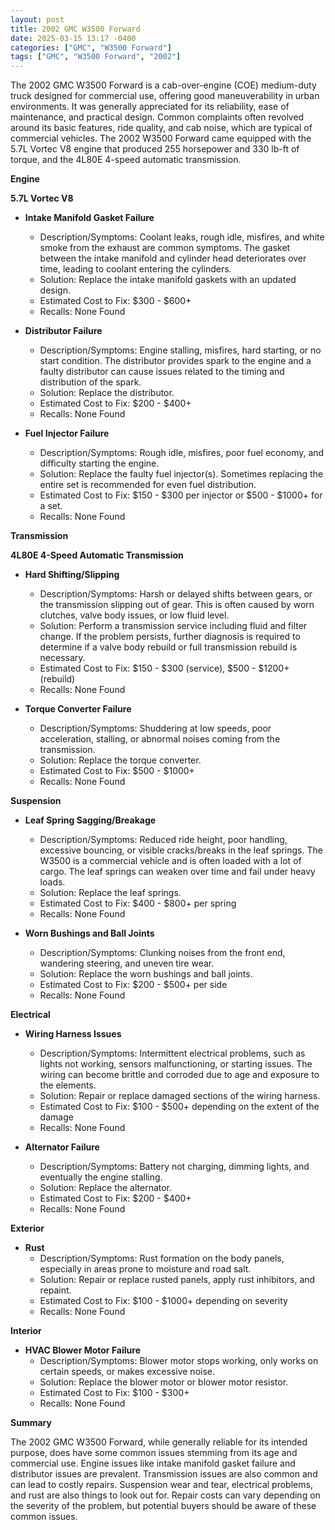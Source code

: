 ```yaml
---
layout: post
title: 2002 GMC W3500 Forward
date: 2025-03-15 13:17 -0400
categories: ["GMC", "W3500 Forward"]
tags: ["GMC", "W3500 Forward", "2002"]
---
```

The 2002 GMC W3500 Forward is a cab-over-engine (COE) medium-duty truck designed for commercial use, offering good maneuverability in urban environments. It was generally appreciated for its reliability, ease of maintenance, and practical design. Common complaints often revolved around its basic features, ride quality, and cab noise, which are typical of commercial vehicles. The 2002 W3500 Forward came equipped with the 5.7L Vortec V8 engine that produced 255 horsepower and 330 lb-ft of torque, and the 4L80E 4-speed automatic transmission.

**Engine**

**5.7L Vortec V8**

*   **Intake Manifold Gasket Failure**
    *   Description/Symptoms: Coolant leaks, rough idle, misfires, and white smoke from the exhaust are common symptoms. The gasket between the intake manifold and cylinder head deteriorates over time, leading to coolant entering the cylinders.
    *   Solution: Replace the intake manifold gaskets with an updated design.
    *   Estimated Cost to Fix: $300 - $600+
    *   Recalls: None Found

*   **Distributor Failure**
    *   Description/Symptoms: Engine stalling, misfires, hard starting, or no start condition. The distributor provides spark to the engine and a faulty distributor can cause issues related to the timing and distribution of the spark.
    *   Solution: Replace the distributor.
    *   Estimated Cost to Fix: $200 - $400+
    *   Recalls: None Found

*   **Fuel Injector Failure**
    * Description/Symptoms: Rough idle, misfires, poor fuel economy, and difficulty starting the engine.
    * Solution: Replace the faulty fuel injector(s). Sometimes replacing the entire set is recommended for even fuel distribution.
    * Estimated Cost to Fix: $150 - $300 per injector or $500 - $1000+ for a set.
    * Recalls: None Found

**Transmission**

**4L80E 4-Speed Automatic Transmission**

*   **Hard Shifting/Slipping**
    *   Description/Symptoms: Harsh or delayed shifts between gears, or the transmission slipping out of gear. This is often caused by worn clutches, valve body issues, or low fluid level.
    *   Solution: Perform a transmission service including fluid and filter change. If the problem persists, further diagnosis is required to determine if a valve body rebuild or full transmission rebuild is necessary.
    *   Estimated Cost to Fix: $150 - $300 (service), $500 - $1200+ (rebuild)
    *   Recalls: None Found

*   **Torque Converter Failure**
    *   Description/Symptoms: Shuddering at low speeds, poor acceleration, stalling, or abnormal noises coming from the transmission.
    *   Solution: Replace the torque converter.
    *   Estimated Cost to Fix: $500 - $1000+
    *   Recalls: None Found

**Suspension**

*   **Leaf Spring Sagging/Breakage**
    *   Description/Symptoms: Reduced ride height, poor handling, excessive bouncing, or visible cracks/breaks in the leaf springs. The W3500 is a commercial vehicle and is often loaded with a lot of cargo. The leaf springs can weaken over time and fail under heavy loads.
    *   Solution: Replace the leaf springs.
    *   Estimated Cost to Fix: $400 - $800+ per spring
    *   Recalls: None Found

*   **Worn Bushings and Ball Joints**
    *   Description/Symptoms: Clunking noises from the front end, wandering steering, and uneven tire wear.
    *   Solution: Replace the worn bushings and ball joints.
    *   Estimated Cost to Fix: $200 - $500+ per side
    *   Recalls: None Found

**Electrical**

*   **Wiring Harness Issues**
    *   Description/Symptoms: Intermittent electrical problems, such as lights not working, sensors malfunctioning, or starting issues. The wiring can become brittle and corroded due to age and exposure to the elements.
    *   Solution: Repair or replace damaged sections of the wiring harness.
    *   Estimated Cost to Fix: $100 - $500+ depending on the extent of the damage
    *   Recalls: None Found

*   **Alternator Failure**
    *   Description/Symptoms: Battery not charging, dimming lights, and eventually the engine stalling.
    *   Solution: Replace the alternator.
    *   Estimated Cost to Fix: $200 - $400+
    *   Recalls: None Found

**Exterior**

*   **Rust**
    *   Description/Symptoms: Rust formation on the body panels, especially in areas prone to moisture and road salt.
    *   Solution: Repair or replace rusted panels, apply rust inhibitors, and repaint.
    *   Estimated Cost to Fix: $100 - $1000+ depending on severity
    *   Recalls: None Found

**Interior**

*   **HVAC Blower Motor Failure**
    *   Description/Symptoms: Blower motor stops working, only works on certain speeds, or makes excessive noise.
    *   Solution: Replace the blower motor or blower motor resistor.
    *   Estimated Cost to Fix: $100 - $300+
    *   Recalls: None Found

**Summary**

The 2002 GMC W3500 Forward, while generally reliable for its intended purpose, does have some common issues stemming from its age and commercial use. Engine issues like intake manifold gasket failure and distributor issues are prevalent. Transmission issues are also common and can lead to costly repairs. Suspension wear and tear, electrical problems, and rust are also things to look out for. Repair costs can vary depending on the severity of the problem, but potential buyers should be aware of these common issues.

